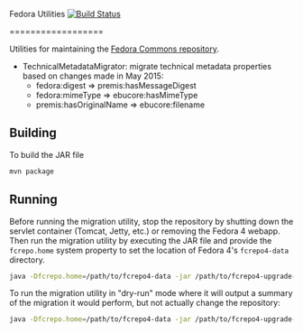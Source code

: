Fedora Utilities [![Build Status](https://travis-ci.com/fcrepo4-exts/fcrepo-upgrade-utils.svg?branch=master)](https://travis-ci.com/fcrepo4-exts/fcrepo-upgrade-utils)

==================

Utilities for maintaining the [Fedora Commons repository](http://github.com/fcrepo4/fcrepo4).

* TechnicalMetadataMigrator: migrate technical metadata properties based on changes made in May 2015:
    * fedora:digest => premis:hasMessageDigest
    * fedora:mimeType => ebucore:hasMimeType
    * premis:hasOriginalName => ebucore:filename

Building
--------

To build the JAR file

``` sh
mvn package
```

Running
-------

Before running the migration utility, stop the repository by shutting down the servlet container (Tomcat, Jetty, etc.) or removing the Fedora 4 webapp.  Then run the migration utility by executing the JAR file and provide the `fcrepo.home` system property to set the location of Fedora 4's `fcrepo4-data` directory.

``` sh
java -Dfcrepo.home=/path/to/fcrepo4-data -jar /path/to/fcrepo4-upgrade-utils/target/fcrepo-upgrade-utils-4.3.1-SNAPSHOT.jar
```

To run the migration utility in "dry-run" mode where it will output a summary of the migration it would perform, but not actually change the repository: 

``` sh
java -Dfcrepo.home=/path/to/fcrepo4-data -jar /path/to/fcrepo4-upgrade-utils/target/fcrepo-upgrade-utils-4.3.1-SNAPSHOT.jar dryrun
```
